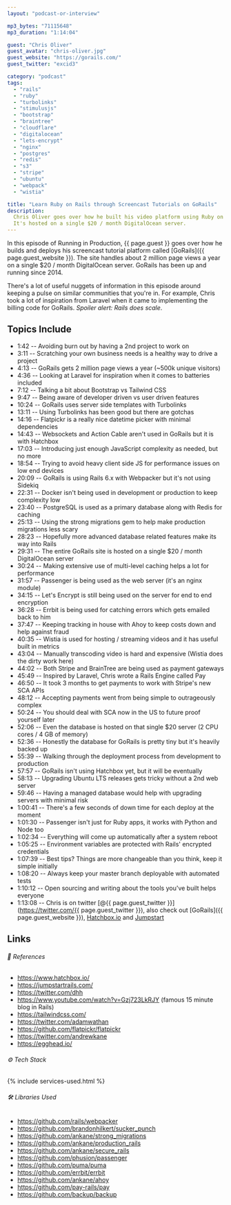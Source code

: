 ```yaml
---
layout: "podcast-or-interview"

mp3_bytes: "71115648"
mp3_duration: "1:14:04"

guest: "Chris Oliver"
guest_avatar: "chris-oliver.jpg"
guest_website: "https://gorails.com/"
guest_twitter: "excid3"

category: "podcast"
tags:
  - "rails"
  - "ruby"
  - "turbolinks"
  - "stimulusjs"
  - "bootstrap"
  - "braintree"
  - "cloudflare"
  - "digitalocean"
  - "lets-encrypt"
  - "nginx"
  - "postgres"
  - "redis"
  - "s3"
  - "stripe"
  - "ubuntu"
  - "webpack"
  - "wistia"

title: "Learn Ruby on Rails through Screencast Tutorials on GoRails"
description:
  Chris Oliver goes over how he built his video platform using Ruby on Rails.
  It's hosted on a single $20 / month DigitalOcean server.
---
```


In this episode of Running in Production, {{ page.guest }} goes over how he
builds and deploys his screencast tutorial platform called [GoRails]({{
page.guest_website }}). The site handles about 2 million page views a year on a
single $20 / month DigitalOcean server. GoRails has been up and running since
2014.

There's a lot of useful nuggets of information in this episode around keeping a
pulse on similar communities that you're in. For example, Chris took a lot of
inspiration from Laravel when it came to implementing the billing code for
GoRails. *Spoiler alert: Rails does scale*.

## Topics Include

- 1:42 -- Avoiding burn out by having a 2nd project to work on
- 3:11 -- Scratching your own business needs is a healthy way to drive a project
- 4:13 -- GoRails gets 2 million page views a year (~500k unique visitors)
- 4:36 -- Looking at Laravel for inspiration when it comes to batteries included
- 7:12 -- Talking a bit about Bootstrap vs Tailwind CSS
- 9:47 -- Being aware of developer driven vs user driven features
- 10:24 -- GoRails uses server side templates with Turbolinks
- 13:11 -- Using Turbolinks has been good but there are gotchas
- 14:16 -- Flatpickr is a really nice datetime picker with minimal dependencies
- 14:43 -- Websockets and Action Cable aren't used in GoRails but it is with Hatchbox
- 17:03 -- Introducing just enough JavaScript complexity as needed, but no more
- 18:54 -- Trying to avoid heavy client side JS for performance issues on low end devices
- 20:09 -- GoRails is using Rails 6.x with Webpacker but it's not using Sidekiq
- 22:31 -- Docker isn't being used in development or production to keep complexity low
- 23:40 -- PostgreSQL is used as a primary database along with Redis for caching
- 25:13 -- Using the strong migrations gem to help make production migrations less scary
- 28:23 -- Hopefully more advanced database related features make its way into Rails
- 29:31 -- The entire GoRails site is hosted on a single $20 / month DigitalOcean server
- 30:24 -- Making extensive use of multi-level caching helps a lot for performance
- 31:57 -- Passenger is being used as the web server (it's an nginx module)
- 34:15 -- Let's Encrypt is still being used on the server for end to end encryption
- 36:28 -- Errbit is being used for catching errors which gets emailed back to him
- 37:47 -- Keeping tracking in house with Ahoy to keep costs down and help against fraud
- 40:35 -- Wistia is used for hosting / streaming videos and it has useful built in metrics
- 43:04 -- Manually transcoding video is hard and expensive (Wistia does the dirty work here)
- 44:02 -- Both Stripe and BrainTree are being used as payment gateways
- 45:49 -- Inspired by Laravel, Chris wrote a Rails Engine called Pay
- 46:50 -- It took 3 months to get payments to work with Stripe's new SCA APIs
- 48:12 -- Accepting payments went from being simple to outrageously complex
- 50:24 -- You should deal with SCA now in the US to future proof yourself later
- 52:06 -- Even the database is hosted on that single $20 server (2 CPU cores / 4 GB of memory)
- 52:36 -- Honestly the database for GoRails is pretty tiny but it's heavily backed up
- 55:39 -- Walking through the deployment process from development to production
- 57:57 -- GoRails isn't using Hatchbox yet, but it will be eventually
- 58:13 -- Upgrading Ubuntu LTS releases gets tricky without a 2nd web server
- 59:46 -- Having a managed database would help with upgrading servers with minimal risk
- 1:00:41 -- There's a few seconds of down time for each deploy at the moment
- 1:01:30 -- Passenger isn't just for Ruby apps, it works with Python and Node too
- 1:02:34 -- Everything will come up automatically after a system reboot
- 1:05:25 -- Environment variables are protected with Rails' encrypted credentials
- 1:07:39 -- Best tips? Things are more changeable than you think, keep it simple initially
- 1:08:20 -- Always keep your master branch deployable with automated tests
- 1:10:12 -- Open sourcing and writing about the tools you've built helps everyone
- 1:13:08 -- Chris is on twitter [@{{ page.guest_twitter }}](https://twitter.com/{{ page.guest_twitter }}), also check out [GoRails]({{ page.guest_website }}), [Hatchbox.io](https://www.hatchbox.io/) and [Jumpstart](https://jumpstartrails.com/)

## Links

###### 📄 References

- <https://www.hatchbox.io/>
- <https://jumpstartrails.com/>
- <https://twitter.com/dhh>
- <https://www.youtube.com/watch?v=Gzj723LkRJY> (famous 15 minute blog in Rails)
- <https://tailwindcss.com/>
- <https://twitter.com/adamwathan>
- <https://github.com/flatpickr/flatpickr>
- <https://twitter.com/andrewkane>
- <https://egghead.io/>

###### ⚙️ Tech Stack

{% include services-used.html %}

###### 🛠 Libraries Used

- <https://github.com/rails/webpacker>
- <https://github.com/brandonhilkert/sucker_punch>
- <https://github.com/ankane/strong_migrations>
- <https://github.com/ankane/production_rails>
- <https://github.com/ankane/secure_rails>
- <https://github.com/phusion/passenger>
- <https://github.com/puma/puma>
- <https://github.com/errbit/errbit>
- <https://github.com/ankane/ahoy>
- <https://github.com/pay-rails/pay>
- <https://github.com/backup/backup>

